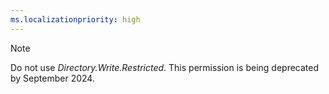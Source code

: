 ```yaml
---
ms.localizationpriority: high
---
```


<!-- markdownlint-disable MD002 MD041 -->

> [!NOTE]
> Do not use *Directory.Write.Restricted*. This permission is being deprecated by September 2024.